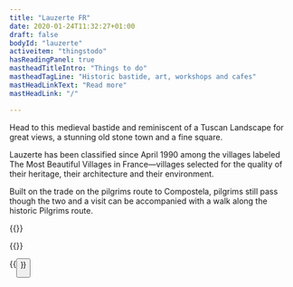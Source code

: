 ```yaml
---
title: "Lauzerte FR"
date: 2020-01-24T11:32:27+01:00
draft: false
bodyId: "lauzerte"
activeitem: "thingstodo"
hasReadingPanel: true
mastheadTitleIntro: "Things to do"
mastheadTagLine: "Historic bastide, art, workshops and cafes"
mastHeadLinkText: "Read more"
mastHeadLink: "/"

---
```

Head to this medieval bastide and reminiscent of a Tuscan Landscape for great views, a stunning old stone town and a fine square.

Lauzerte has been classified since April 1990 among the villages labeled The Most Beautiful Villages in France—villages selected for the quality of their heritage, their architecture and their environment.

Built on the trade on the pilgrims route to Compostela, pilgrims still pass though the two and a visit can be accompanied with a walk along the historic Pilgrims route.


{{<twoPhotoGrid
  photo1text="photo1text" photo1small="/images/640/IMG_4050.jpg" photo1large="/images/640/IMG_4050.jpg"
  photo2text="photo2text" photo2small="/images/640/IMG_4055.jpg" photo2large="/images/640/IMG_4055.jpg">}}


  {{<threePhotoGrid
    photo1text="photo1text" photo1small="/images/640/IMG_4050.jpg" photo1large="/images/640/IMG_4050.jpg"
    photo2text="photo2text" photo2small="/images/640/IMG_4055.jpg" photo2large="/images/640/IMG_4055.jpg"
    photo3text="photo3text" photo3small="/images/640/IMG_4055.jpg" photo3large="/images/640/IMG_4055.jpg">}}


{{<button>}}
